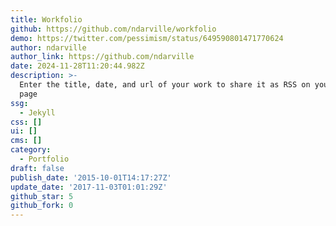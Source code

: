 ```yaml
---
title: Workfolio
github: https://github.com/ndarville/workfolio
demo: https://twitter.com/pessimism/status/649590801471770624
author: ndarville
author_link: https://github.com/ndarville
date: 2024-11-28T11:20:44.982Z
description: >-
  Enter the title, date, and url of your work to share it as RSS on your GitHub
  page
ssg:
  - Jekyll
css: []
ui: []
cms: []
category:
  - Portfolio
draft: false
publish_date: '2015-10-01T14:17:27Z'
update_date: '2017-11-03T01:01:29Z'
github_star: 5
github_fork: 0
---
```

